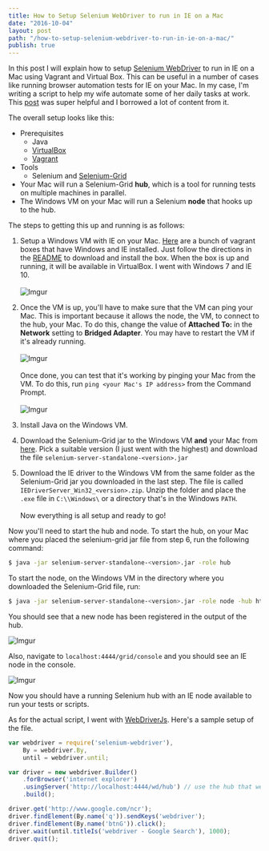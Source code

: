 ```yaml
---
title: How to Setup Selenium WebDriver to run in IE on a Mac
date: "2016-10-04"
layout: post
path: "/how-to-setup-selenium-webdriver-to-run-in-ie-on-a-mac/"
publish: true
---
```


In this post I will explain how to setup [Selenium WebDriver](https://github.com/seleniumHQ/selenium) to run in IE on a Mac using Vagrant and Virtual Box. This can be useful in a number of cases like running browser automation tests for IE on your Mac. In my case, I'm writing a script to help my wife automate some of her daily tasks at work. This [post](https://coffeespoonsofcode.com/2014/12/09/how-to-set-up-selenium-grid-to-test-internet-explorer-from-a-mac-or-linux-computer/) was super helpful and I borrowed a lot of content from it.

The overall setup looks like this:
- Prerequisites
  - Java
  - [VirtualBox](https://www.virtualbox.org/wiki/Downloads)
  - [Vagrant](https://www.vagrantup.com/)
- Tools
  - Selenium and [Selenium-Grid](http://www.seleniumhq.org/docs/07_selenium_grid.jsp)
- Your Mac will run a Selenium-Grid **hub**, which is a tool for running tests on multiple machines in parallel.
- The Windows VM on your Mac will run a Selenium **node** that hooks up to the hub.

The steps to getting this up and running is as follows:
1. Setup a Windows VM with IE on your Mac. [Here](https://gist.github.com/hiasinho/3b76ff6a7b102d589caf) are a bunch of vagrant boxes that have Windows and IE installed. Just follow the directions in the [README](https://gist.github.com/hiasinho/3b76ff6a7b102d589caf) to download and install the box. When the box is up and running, it will be available in VirtualBox. I went with Windows 7 and IE 10.<br><br>![Imgur](http://i.imgur.com/Qrkgsmt.png)

2. Once the VM is up, you'll have to make sure that the VM can ping your Mac. This is important because it allows the node, the VM, to connect to the hub, your Mac. To do this, change the value of **Attached To:** in the **Network** setting to **Bridged Adapter**. You may have to restart the VM if it's already running.<br><br>![Imgur](http://i.imgur.com/jQocTSc.png)<br><br>Once done, you can test that it's working by pinging your Mac from the VM. To do this, run `ping <your Mac's IP address>` from the Command Prompt.<br><br>![Imgur](http://i.imgur.com/JIn96fm.png)

3. Install Java on the Windows VM.
4. Download the Selenium-Grid jar to the Windows VM **and** your Mac from [here](http://selenium-release.storage.googleapis.com/index.html). Pick a suitable version (I just went with the highest) and download the file `selenium-server-standalone-<version>.jar`
5. Download the IE driver to the Windows VM from the same folder as the Selenium-Grid jar you downloaded in the last step. The file is called `IEDriverServer_Win32_<version>.zip`. Unzip the folder and place the `.exe` file in `C:\\Windows\` or a directory that's in the Windows `PATH`.<br><br>Now everything is all setup and ready to go!

Now you'll need to start the hub and node. To start the hub, on your Mac where you placed the selenium-grid jar file from step 6, run the following command:

```bash
$ java -jar selenium-server-standalone-<version>.jar -role hub
```

To start the node, on the Windows VM in the directory where you downloaded the Selenium-Grid file, run:

```bash
$ java -jar selenium-server-standalone-<version>.jar -role node -hub http://<IP  address of your Mac>:4444/grid/register
```

You should see that a new node has been registered in the output of the hub.

![Imgur](http://i.imgur.com/d4E1GpZ.png)

Also, navigate to `localhost:4444/grid/console` and you should see an IE node in the console.

![Imgur](http://i.imgur.com/XV0uzSW.png)

Now you should have a running Selenium hub with an IE node available to run your tests or scripts.

As for the actual script, I went with [WebDriverJs](https://github.com/SeleniumHQ/Selenium/wiki/WebDriverJs). Here's a sample setup of the file.

```javascript
var webdriver = require('selenium-webdriver'),
    By = webdriver.By,
    until = webdriver.until;

var driver = new webdriver.Builder()
    .forBrowser('internet explorer')
    .usingServer('http://localhost:4444/wd/hub') // use the hub that we created
    .build();

driver.get('http://www.google.com/ncr');
driver.findElement(By.name('q')).sendKeys('webdriver');
driver.findElement(By.name('btnG')).click();
driver.wait(until.titleIs('webdriver - Google Search'), 1000);
driver.quit();
```
